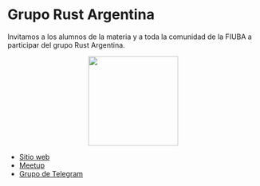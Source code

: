 # Grupo Rust Argentina

Invitamos a los alumnos de la materia y a toda la comunidad de la FIUBA a participar del grupo Rust Argentina.

<div style="text-align:center"><img src="rust-lang-ar-logo.png" width=180/></div>

* [Sitio web](https://rust-lang.ar/)
* [Meetup](https://www.meetup.com/es/Rust-Argentina/)
* [Grupo de Telegram](https://t.me/rust_lang_ar)
